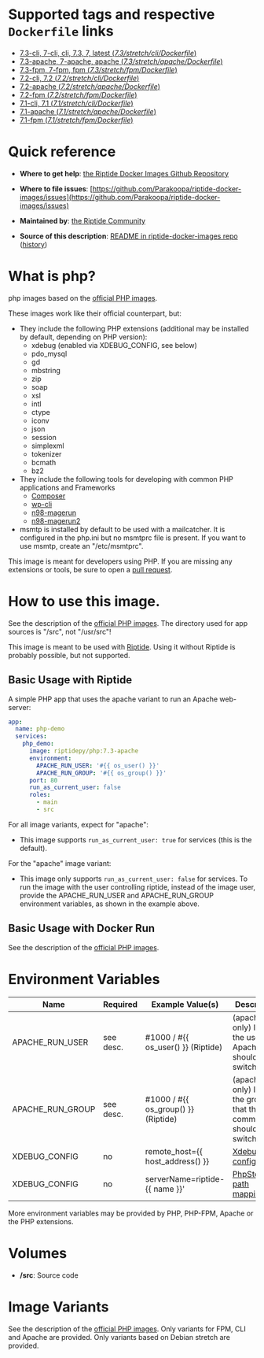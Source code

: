 # Supported tags and respective `Dockerfile` links

<!--- Examples (and required formatting): --->

-	[7.3-cli, 7-cli, cli, 7.3, 7, latest (*7.3/stretch/cli/Dockerfile*)](https://github.com/Parakoopa/riptide-docker-images/php/7.3/stretch/cli/Dockerfile)
-	[7.3-apache, 7-apache, apache (*7.3/stretch/apache/Dockerfile*)](https://github.com/Parakoopa/riptide-docker-images/php/7.3/stretch/apache/Dockerfile)
-	[7.3-fpm, 7-fpm, fpm (*7.3/stretch/fpm/Dockerfile*)](https://github.com/Parakoopa/riptide-docker-images/php/7.3/stretch/fpm/Dockerfile)
-	[7.2-cli, 7.2 (*7.2/stretch/cli/Dockerfile*)](https://github.com/Parakoopa/riptide-docker-images/php/7.2/stretch/cli/Dockerfile)
-	[7.2-apache (*7.2/stretch/apache/Dockerfile*)](https://github.com/Parakoopa/riptide-docker-images/php/7.2/stretch/apache/Dockerfile)
-	[7.2-fpm (*7.2/stretch/fpm/Dockerfile*)](https://github.com/Parakoopa/riptide-docker-images/php/7.2/stretch/fpm/Dockerfile)
-	[7.1-cli, 7.1 (*7.1/stretch/cli/Dockerfile*)](https://github.com/Parakoopa/riptide-docker-images/php/7.1/stretch/cli/Dockerfile)
-	[7.1-apache (*7.1/stretch/apache/Dockerfile*)](https://github.com/Parakoopa/riptide-docker-images/php/7.1/stretch/apache/Dockerfile)
-	[7.1-fpm (*7.1/stretch/fpm/Dockerfile*)](https://github.com/Parakoopa/riptide-docker-images/php/7.1/stretch/fpm/Dockerfile)

# Quick reference

-	**Where to get help**:
	[the Riptide Docker Images Github Repository](https://github.com/Parakoopa/riptide-docker-images)

-	**Where to file issues**:
	[https://github.com/Parakoopa/riptide-docker-images/issues](https://github.com/Parakoopa/riptide-docker-images/issues)

-	**Maintained by**:
	[the Riptide Community](https://github.com/Parakoopa/riptide-docker-images)

-	**Source of this description**:
	[README in riptide-docker-images repo](https://github.com/Parakoopa/riptide-docker-images/tree/master/php) ([history](https://github.com/Parakoopa/riptide-docker-images/tree/master/php))

# What is php?

php images based on the [official PHP images](https://hub.docker.com/_/php).

These images work like their official counterpart, but:

- They include the following PHP extensions (additional may be installed by default, depending on PHP version):
  - xdebug (enabled via XDEBUG_CONFIG, see below)
  - pdo_mysql
  - gd
  - mbstring
  - zip
  - soap
  - xsl
  - intl
  - ctype
  - iconv
  - json
  - session
  - simplexml
  - tokenizer
  - bcmath
  - bz2
- They include the following tools for developing with common PHP applications and Frameworks
  - [Composer](https://getcomposer.org/)
  - [wp-cli](https://wp-cli.org/)
  - [n98-magerun](https://github.com/netz98/n98-magerun)
  - [n98-magerun2](https://github.com/netz98/n98-magerun2)
- msmtp is installed by default to be used with a mailcatcher. It is configured in the php.ini but no msmtprc
  file is present. If you want to use msmtp, create an "/etc/msmtprc".
  
This image is meant for developers using PHP. If you are missing any extensions
or tools, be sure to open a [pull request](https://github.com/Parakoopa/riptide-docker-images/pulls).

# How to use this image.

See the description of the [official PHP images](https://hub.docker.com/_/php). 
The directory used for app sources is "/src", not "/usr/src"!

This image is meant to be used with [Riptide](https://github.com/Parakoopa/riptide-cli). 
Using it without Riptide is probably possible, but not supported.

## Basic Usage with Riptide

A simple PHP app that uses the apache variant to run an Apache web-server: 

```yaml
app:
  name: php-demo
  services:
    php_demo:
      image: riptidepy/php:7.3-apache
      environment:
        APACHE_RUN_USER: '#{{ os_user() }}'
        APACHE_RUN_GROUP: '#{{ os_group() }}'
      port: 80
      run_as_current_user: false
      roles:
        - main
        - src
```

For all image variants, expect for "apache":

- This image supports ``run_as_current_user: true`` for services (this is the default).

For the "apache" image variant:

- This image only supports ``run_as_current_user: false`` for services.
  To run the image with the user controlling riptide, instead of the image user, provide the APACHE_RUN_USER and APACHE_RUN_GROUP environment variables,
  as shown in the example above.

## Basic Usage with Docker Run

See the description of the [official PHP images](https://hub.docker.com/_/php).

# Environment Variables
 
| Name            | Required | Example Value(s)                    | Description                                                         |
|-----------------|----------|-------------------------------------|---------------------------------------------------------------------|
| APACHE_RUN_USER | see desc.| #1000 / #{{ os_user() }} (Riptide)  | (apache only) ID of the user that Apache should switch to           |   
| APACHE_RUN_GROUP| see desc.| #1000 / #{{ os_group() }} (Riptide) | (apache only) ID of the group that the main command should switch to|
| XDEBUG_CONFIG   | no       | remote_host={{ host_address() }}    | [Xdebug configuration](https://xdebug.org/docs/remote)              |
| XDEBUG_CONFIG   | no       | serverName=riptide-{{ name }}'      | [PhpStorm path mapping key](https://blog.jetbrains.com/phpstorm/2012/03/new-in-4-0-easier-debugging-of-remote-php-command-line-scripts/)|

More environment variables may be provided by PHP, PHP-FPM, Apache or the PHP extensions.

# Volumes
 
- **/src**: Source code

# Image Variants

See the description of the [official PHP images](https://hub.docker.com/_/php). Only
variants for FPM, CLI and Apache are provided. Only variants based on Debian stretch are provided.
